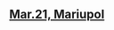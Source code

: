 


## [Mar.21, Mariupol](https://apps.sentinel-hub.com/eo-browser/?zoom=14&lat=50.52276&lng=30.23051&themeId=DEFAULT-THEME&visualizationUrl=https%3A%2F%2Fservices.sentinel-hub.com%2Fogc%2Fwms%2Fbd86bcc0-f318-402b-a145-015f85b9427e&evalscript=Ly9WRVJTSU9OPTMKbGV0IG1pblZhbCA9IDAuMDsKbGV0IG1heFZhbCA9IDAuNDsKCmxldCB2aXogPSBuZXcgSGlnaGxpZ2h0Q29tcHJlc3NWaXN1YWxpemVyKG1pblZhbCwgbWF4VmFsKTsKCmZ1bmN0aW9uIHNldHVwKCkgewogIHJldHVybiB7CiAgICBpbnB1dDogWyJCMTIiLCAiQjhBIiwgIkIwNCIsImRhdGFNYXNrIl0sCiAgICBvdXRwdXQ6IHsgYmFuZHM6IDQgfQogIH07Cn0KCmZ1bmN0aW9uIGV2YWx1YXRlUGl4ZWwoc2FtcGxlcykgewogICAgbGV0IHZhbCA9IFtzYW1wbGVzLkIxMiwgc2FtcGxlcy5COEEsIHNhbXBsZXMuQjA0LHNhbXBsZXMuZGF0YU1hc2tdOwogICAgcmV0dXJuIHZpei5wcm9jZXNzTGlzdCh2YWwpOwp9Cg%3D%3D&datasetId=S2L2A&fromTime=2022-03-21T00%3A00%3A00.000Z&toTime=2022-03-21T23%3A59%3A59.999Z#custom-script)

## []()
## []()
## []()
## []()